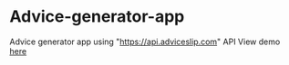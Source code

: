 # Advice-generator-app
Advice generator app using "https://api.adviceslip.com" API
View demo [here](https://sharzzcode.github.io/Advice-generator-app/)
